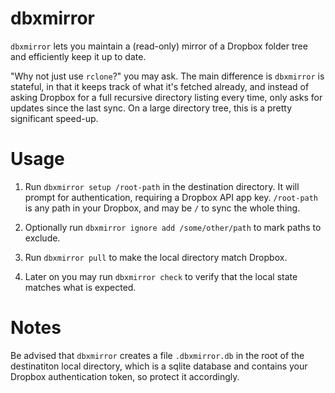 dbxmirror
=========

`dbxmirror` lets you maintain a (read-only) mirror of a Dropbox folder tree and efficiently keep it
up to date.

"Why not just use `rclone`?" you may ask. The main difference is `dbxmirror` is stateful, in that
it keeps track of what it's fetched already, and instead of asking Dropbox for a full recursive
directory listing every time, only asks for updates since the last sync. On a large directory tree,
this is a pretty significant speed-up.

# Usage

1. Run `dbxmirror setup /root-path` in the destination directory. It will prompt for
   authentication, requiring a Dropbox API app key. `/root-path` is any path in your Dropbox,
   and may be `/` to sync the whole thing.

2. Optionally run `dbxmirror ignore add /some/other/path` to mark paths to exclude.

3. Run `dbxmirror pull` to make the local directory match Dropbox.

4. Later on you may run `dbxmirror check` to verify that the local state matches what is expected.

# Notes

Be advised that `dbxmirror` creates a file `.dbxmirror.db` in the root of the destinatiton local
directory, which is a sqlite database and contains your Dropbox authentication token, so protect it
accordingly.
